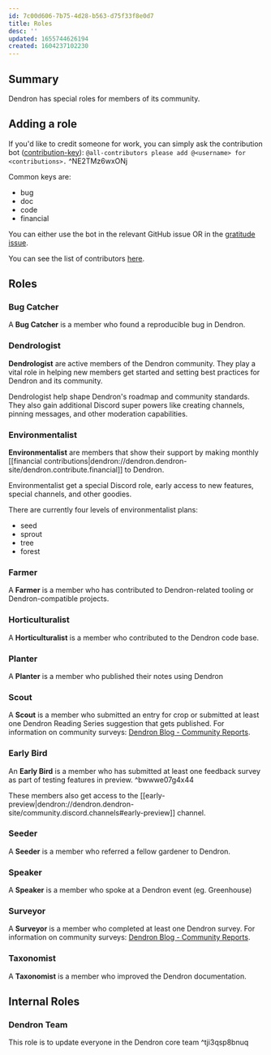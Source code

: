 ```yaml
---
id: 7c00d606-7b75-4d28-b563-d75f33f8e0d7
title: Roles
desc: ''
updated: 1655744626194
created: 1604237102230
---
```


## Summary
Dendron has special roles for members of its community.

## Adding a role 

If you'd like to credit someone for work, you can simply ask the contribution bot ([contribution-key](https://allcontributors.org/docs/en/emoji-key)): `@all-contributors please add @<username> for <contributions>.` ^NE2TMz6wxONj

Common keys are:
- bug
- doc
- code
- financial

You can either use the bot in the relevant GitHub issue OR in the [gratitude issue](https://github.com/dendronhq/dendron/issues/714).

You can see the list of contributors [here](https://github.com/dendronhq/dendron#contributors-).

## Roles

### Bug Catcher

A **Bug Catcher** is a member who found a reproducible bug in Dendron.

### Dendrologist

**Dendrologist** are active members of the Dendron community. They play a vital role in helping new members get started and setting best practices for Dendron and its community.

Dendrologist help shape Dendron's roadmap and community standards. They also gain additional Discord super powers like creating channels, pinning messages, and other moderation capabilities.

### Environmentalist

**Environmentalist** are members that show their support by making monthly [[financial contributions|dendron://dendron.dendron-site/dendron.contribute.financial]] to Dendron.

Environmentalist get a special Discord role, early access to new features, special channels, and other goodies.

There are currently four levels of environmentalist plans:

-   seed
-   sprout
-   tree
-   forest

### Farmer

A **Farmer** is a member who has contributed to Dendron-related tooling or Dendron-compatible projects.

### Horticulturalist

A **Horticulturalist** is a member who contributed to the Dendron code base.

### Planter

A **Planter** is a member who published their notes using Dendron

### Scout

A **Scout** is a member who submitted an entry for crop or submitted at least one Dendron Reading Series suggestion that gets published. For information on community surveys: [Dendron Blog - Community Reports](https://blog.dendron.so/notes/j60ZNmx1IcdXtGZRdRb6X/).

### Early Bird

An **Early Bird** is a member who has submitted at least one feedback survey as part of testing features in preview.  ^bwwwe07g4x44

These members also get access to the [[early-preview|dendron://dendron.dendron-site/community.discord.channels#early-preview]] channel.

### Seeder

A **Seeder** is a member who referred a fellow gardener to Dendron.

### Speaker

A **Speaker** is a member who spoke at a Dendron event (eg. Greenhouse)

### Surveyor

A **Surveyor** is a member who completed at least one Dendron survey. For information on community surveys: [Dendron Blog - Community Reports](https://blog.dendron.so/notes/j60ZNmx1IcdXtGZRdRb6X/).

### Taxonomist

A **Taxonomist** is a member who improved the Dendron documentation.

## Internal Roles

### Dendron Team

This role is to update everyone in the Dendron core team ^tji3qsp8bnuq